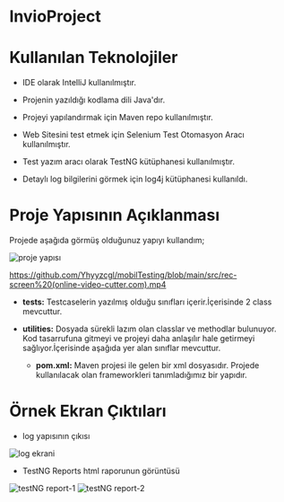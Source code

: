 # InvioProject

# Kullanılan Teknolojiler
+ IDE olarak IntelliJ kullanılmıştır.  

+ Projenin yazıldığı kodlama dili Java'dır.

+ Projeyi yapılandırmak için Maven repo kullanılmıştır.

+ Web Sitesini test etmek için Selenium Test Otomasyon Aracı kullanılmıştır.

+ Test yazım aracı olarak TestNG kütüphanesi kullanılmıştır.

+ Detaylı log bilgilerini görmek için log4j kütüphanesi kullanıldı.

# Proje Yapısının Açıklanması
Projede aşağıda görmüş olduğunuz yapıyı kullandım;

![proje yapısı](https://github.com/Yhyyzcgl/mobilTesting/blob/main/src/apppppp.png)

https://github.com/Yhyyzcgl/mobilTesting/blob/main/src/rec-screen%20(online-video-cutter.com).mp4



+ **tests:** Testcaselerin yazılmış olduğu sınıfları içerir.İçerisinde 2 class mevcuttur.
 
+ **utilities:** Dosyada sürekli lazım olan classlar ve methodlar bulunuyor. Kod tasarrufuna gitmeyi ve projeyi daha anlaşılır hale getirmeyi sağlıyor.İçerisinde 
aşağıda yer alan sınıflar mevcuttur.

   
   + **pom.xml:** Maven projesi ile gelen bir xml dosyasıdır. Projede kullanılacak olan frameworkleri tanımladığımız bir yapıdır.

# Örnek Ekran Çıktıları
+ log yapısının çıkısı

![log ekrani](https://user-images.githubusercontent.com/111223290/199615654-546d0cb2-3ed9-4433-8407-4cbae47b86a6.png)


+ TestNG Reports html raporunun görüntüsü

![testNG report-1](https://user-images.githubusercontent.com/111223290/199615850-39f8ee54-1355-4eff-b0b0-d6e3b86a1ea0.png)
![testNG report-2](https://user-images.githubusercontent.com/111223290/199615856-41472af8-80fc-425d-8c2b-1e8e2c13785c.png)
